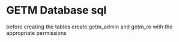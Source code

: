 # GETM Database sql

before creating the tables create getm_admin and getm_ro with the appropriate permissions
